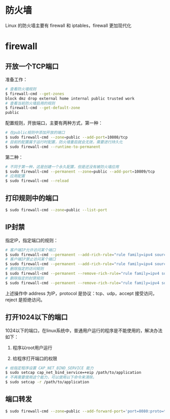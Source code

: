 # 防火墙

Linux 的防火墙主要有 firewall 和 iptables，firewall 更加现代化

# firewall

## 开放一个TCP端口

准备工作：

```bash
# 查看防火墙规则
$ firewall-cmd --get-zones
block dmz drop external home internal public trusted work
# 查看当前防火墙启用的规则
$ firewall-cmd --get-default-zone
public
```

配置规则，开放端口，主要有两种方式，第一种：

```bash
# 在public规则中添加开放的端口
$ sudo firewall-cmd --zone=public --add-port=10808/tcp
# 目前的配置属于运行时配置，防火墙重启就会无效，需要进行持久化
$ sudo firewall-cmd --runtime-to-permanent
```

第二种：

```bash
# 不同于第一种，这是创建一个永久配置，但是还没有被防火墙应用
$ sudo firewall-cmd --permanent --zone=public --add-port=10809/tcp
# 应用配置
$ sudo firewall-cmd --reload
```

## 打印规则中的端口

```bash
$ sudo firewall-cmd --zone=public --list-port
```

## IP封禁

指定IP，指定端口的规则：

```bash
# 客户端IP允许访问某个端口
$ sudo firewall-cmd --permanent --add-rich-rule="rule family=ipv4 source address=127.0.0.1 port port=80 protocol=tcp accept" && sudo firewall-cmd --reload
# 客户端IP禁止访问某个端口
$ sudo firewall-cmd --permanent --add-rich-rule="rule family=ipv4 source address=127.0.0.1 port port=80 protocol=tcp reject" && sudo firewall-cmd --reload
# 删除指定的访问规则
$ sudo firewall-cmd --permanent --remove-rich-rule="rule family=ipv4 source address=127.0.0.1 port port=80 protocol=tcp accept" && sudo firewall-cmd --reload
# 删除指定的封禁规则
$ sudo firewall-cmd --permanent --remove-rich-rule="rule family=ipv4 source address=127.0.0.1 port port=80 protocol=tcp reject" && sudo firewall-cmd --reload
```

上述操作中 address 为IP，protocol 是协议：tcp、udp，accept 接受访问，reject 是拒绝访问。

## 打开1024以下的端口

1024以下的端口，在linux系统中，普通用户运行的程序是不能使用的，解决办法如下：

1. 程序以root用户运行

2. 给程序打开端口的权限

```bash
# 给指定程序设置 CAP_NET_BIND_SERVICE 能力
$ sudo setcap cap_net_bind_service=+eip /path/to/application
# 不再需要使用这个能力，可以使用以下命令来清除。
$ sudo setcap -r /path/to/application
```

## 端口转发

```bash
$ sudo firewall-cmd --zone=public --add-forward-port='port=8080:proto=tcp:toaddr=192.168.122.234:toport=8080' --permanent
```

